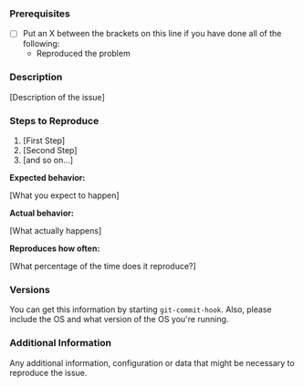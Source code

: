 <!--

Have you read git-commit's Code of Conduct? By filing an Issue, you are expected to comply with it, including treating everyone with respect

-->

### Prerequisites

* [ ] Put an X between the brackets on this line if you have done all of the following:
    * Reproduced the problem

### Description

[Description of the issue]

### Steps to Reproduce

1. [First Step]
2. [Second Step]
3. [and so on...]

**Expected behavior:** 

[What you expect to happen]

**Actual behavior:** 

[What actually happens]

**Reproduces how often:** 

[What percentage of the time does it reproduce?]

### Versions

You can get this information by starting `git-commit-hook`. Also, please include the OS and what version of the OS you're running.

### Additional Information

Any additional information, configuration or data that might be necessary to reproduce the issue.
